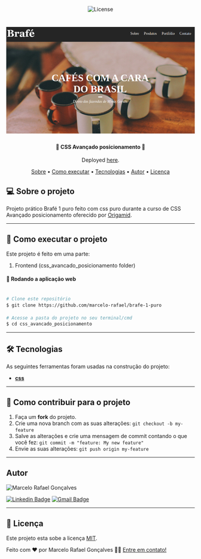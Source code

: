 <p align="center">
   <img alt="License" src="https://img.shields.io/badge/license-MIT-brightgreen">
</p>
<h1 align="center">
    <img alt="Brafe1" title="#Brafe1" src="./brafe1.png" />
</h1>

<h4 align="center"> 
	🚧  CSS Avançado posicionamento 🚧
</h4>
<p align="center">Deployed <a href="https://marcelo-rafael.github.io/css-brafe-1-puro/">here</a>.</p>

<p align="center">
 <a href="#-sobre-o-projeto">Sobre</a> •
 <a href="#-como-executar-o-projeto">Como executar</a> • 
 <a href="#-tecnologias">Tecnologias</a> • 
 <a href="#-autor">Autor</a> • 
 <a href="#user-content--licença">Licença</a>
</p>


## 💻 Sobre o projeto

Projeto prático Brafé 1 puro feito com css puro durante a curso de  CSS Avançado posicionamento
oferecido por [Origamid](https://www.origamid.com/curso/css-avancado-posicionamento).

---


## 🚀 Como executar o projeto

Este projeto é feito em uma parte:

1. Frontend (css_avancado_posicionamento folder)


#### 🧭 Rodando a aplicação web

```bash

# Clone este repositório
$ git clone https://github.com/marcelo-rafael/brafe-1-puro

# Acesse a pasta do projeto no seu terminal/cmd
$ cd css_avancado_posicionamento


```

---


## 🛠 Tecnologias

As seguintes ferramentas foram usadas na construção do projeto:

-   **[css](https://www.w3schools.com/css/)**

---

## 💪 Como contribuir para o projeto

1. Faça um **fork** do projeto.
2. Crie uma nova branch com as suas alterações: `git checkout -b my-feature`
3. Salve as alterações e crie uma mensagem de commit contando o que você fez: `git commit -m "feature: My new feature"`
4. Envie as suas alterações: `git push origin my-feature`

---

## Autor

<img  border-radius="50px" src="https://avatars0.githubusercontent.com/u/29902777?s=460&u=61d43667f33a45eb000a2af216e4abeb2d4a6717&v=4" width="100px" alt="Marcelo Rafael Gonçalves"/>

[![Linkedin Badge](https://img.shields.io/badge/-Marcelo-blue?style=flat-square&logo=Linkedin&logoColor=white&link=https://www.linkedin.com/in/marcelo-rafael-gonçalves/)](https://www.linkedin.com/in/marcelo-rafael-gonçalves/) 
[![Gmail Badge](https://img.shields.io/badge/-marcelo.rafael.goncalves@gmail.com-c14438?style=flat-square&logo=Gmail&logoColor=white&link=mailto:marcelo.rafael.goncalves@gmail.com)](mailto:marcelo.rafael.goncalves@gmail.com)

---

## 📝 Licença

Este projeto esta sobe a licença [MIT](./LICENSE).


Feito com ❤️ por Marcelo Rafael Gonçalves 👋🏽 [Entre em contato!](https://www.linkedin.com/in/marcelo-rafael-gonçalves/)

